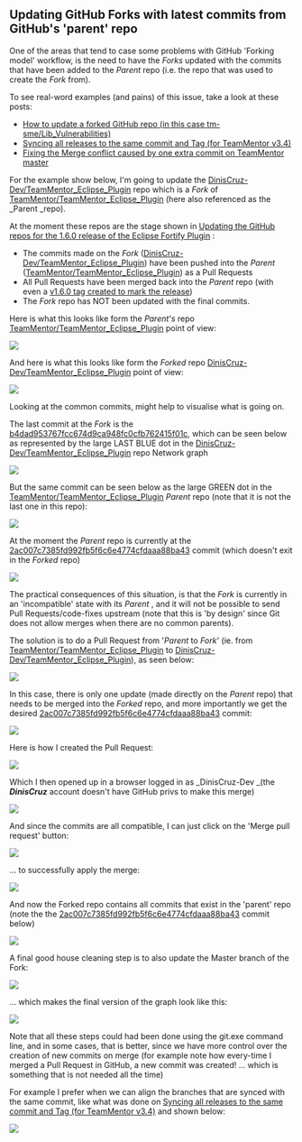 ## Updating GitHub Forks with latest commits from GitHub's 'parent' repo 

One of the areas that tend to case some problems with GitHub 'Forking model' workflow, is the need to have the _Forks_ updated with the commits that have been added to the _Parent_ repo (i.e. the repo that was used to create the _Fork_ from).

To see real-word examples (and pains) of this issue, take a look at these posts:  


  * [How to update a forked GitHub repo (in this case tm-sme/Lib_Vulnerabilities)](http://blog.diniscruz.com/2014/01/how-to-update-forked-github-repo-in.html) 
  * [Syncing all releases to the same commit and Tag (for TeamMentor v3.4)](http://blog.diniscruz.com/2013/10/syncing-all-releases-to-same-commit-and.html) 
  * [Fixing the Merge conflict caused by one extra commit on TeamMentor master](http://blog.diniscruz.com/2013/10/fixing-merge-conflict-caused-by-one.html) 

For the example show below, I'm going to update the [DinisCruz-Dev/TeamMentor_Eclipse_Plugin](https://github.com/DinisCruz-Dev/TeamMentor_Eclipse_Plugin) repo which is a _Fork_ of [TeamMentor/TeamMentor_Eclipse_Plugin](https://github.com/TeamMentor/TeamMentor_Eclipse_Plugin) (here also referenced as the _Parent _repo).

  


At the moment these repos are the stage shown in [Updating the GitHub repos for the 1.6.0 release of the Eclipse Fortify Plugin](http://blog.diniscruz.com/2014/01/updating-github-repos-for-160-release.html) :

  * The commits made on the _Fork_ ([DinisCruz-Dev/TeamMentor_Eclipse_Plugin](https://github.com/DinisCruz-Dev/TeamMentor_Eclipse_Plugin)) have been pushed into the _Parent_ ([TeamMentor/TeamMentor_Eclipse_Plugin](https://github.com/TeamMentor/TeamMentor_Eclipse_Plugin)) as a Pull Requests 
  * All Pull Requests have been merged back into the _Parent_ repo (with even a [v1.6.0 tag created to mark the release](https://github.com/TeamMentor/TeamMentor_Eclipse_Plugin/releases/tag/1.6.0))
  * The _Fork_ repo has NOT been updated with the final commits.

Here is what this looks like form the _Parent's_ repo [TeamMentor/TeamMentor_Eclipse_Plugin](https://github.com/TeamMentor/TeamMentor_Eclipse_Plugin) point of view:

[![](images/Screen_Shot_2014-01-25_at_01_04_12.png)](http://3.bp.blogspot.com/-MsNvpeCssXM/UuMN6cFE-zI/AAAAAAAAF0g/csjpyHaAPGQ/s1600/Screen+Shot+2014-01-25+at+01.04.12.png)

And here is what this looks like form the _Forked_ repo [DinisCruz-Dev/TeamMentor_Eclipse_Plugin](https://github.com/DinisCruz-Dev/TeamMentor_Eclipse_Plugin) point of view:

  


[![](images/Screen_Shot_2014-01-25_at_01_06_02.png)](http://1.bp.blogspot.com/-NOn4KeQY-3E/UuMPjxvd1VI/AAAAAAAAF1I/SwrrTky0rlI/s1600/Screen+Shot+2014-01-25+at+01.06.02.png)

Looking at the common commits, might help to visualise what is going on.

  


The last commit at the _Fork_ is the  [b4dad953767fcc674d9ca948fc0cfb762415f01c](https://github.com/TeamMentor/TeamMentor_Eclipse_Plugin/commit/b4dad953767fcc674d9ca948fc0cfb762415f01c), which can be seen below as represented by the large LAST BLUE dot in the [DinisCruz-Dev/TeamMentor_Eclipse_Plugin](https://github.com/DinisCruz-Dev/TeamMentor_Eclipse_Plugin) repo Network graph

[![](images/Screen_Shot_2014-01-25_at_01_49_33.png)](http://4.bp.blogspot.com/-OabZ0vgq-Qs/UuMYw9LFklI/AAAAAAAAF1w/hjAfzdBWxBM/s1600/Screen+Shot+2014-01-25+at+01.49.33.png)

  


  
But the same commit can be seen below as the large GREEN dot in the [TeamMentor/TeamMentor_Eclipse_Plugin](https://github.com/TeamMentor/TeamMentor_Eclipse_Plugin) _Parent_ repo (note that it is not the last one in this repo):  


[![](images/Screen_Shot_2014-01-25_at_01_50_10.png)](http://4.bp.blogspot.com/-er-xlDC08V4/UuMYwxkBnqI/AAAAAAAAF10/d2UzOiF6Ypw/s1600/Screen+Shot+2014-01-25+at+01.50.10.png)

  


  


At the moment the _Parent_ repo is currently at the [2ac007c7385fd992fb5f6c6e4774cfdaaa88ba43](https://github.com/TeamMentor/TeamMentor_Eclipse_Plugin/commit/2ac007c7385fd992fb5f6c6e4774cfdaaa88ba43) commit (which doesn't exit in the _Forked_ repo)

[![](images/Screen_Shot_2014-01-25_at_01_55_29.png)](http://3.bp.blogspot.com/-Xz233PgX1Iw/UuMZwrh7mFI/AAAAAAAAF2A/SymtFOARnPQ/s1600/Screen+Shot+2014-01-25+at+01.55.29.png)

  


The practical consequences of this situation, is that the _Fork_ is currently in an 'incompatible' state with its _Parent_ , and it will not be possible to send Pull Requests/code-fixes upstream (note that this is 'by design' since Git does not allow merges when there are no common parents).

  


The solution is to do a Pull Request from '_Parent_ to _Fork_' (ie. from [TeamMentor/TeamMentor_Eclipse_Plugin](https://github.com/TeamMentor/TeamMentor_Eclipse_Plugin) to [DinisCruz-Dev/TeamMentor_Eclipse_Plugin](https://github.com/DinisCruz-Dev/TeamMentor_Eclipse_Plugin)), as seen below:

  


[![](images/Screen_Shot_2014-01-25_at_02_03_03.png)](http://1.bp.blogspot.com/-B4HQdoDJ0Vc/UuMcqJyCK1I/AAAAAAAAF2Q/5gNM8Vpvwu0/s1600/Screen+Shot+2014-01-25+at+02.03.03.png)

  
In this case, there is only one update (made directly on the _Parent_ repo) that needs to be merged into the _Forked_ repo, and more importantly we get the desired [2ac007c7385fd992fb5f6c6e4774cfdaaa88ba43](https://github.com/TeamMentor/TeamMentor_Eclipse_Plugin/commit/2ac007c7385fd992fb5f6c6e4774cfdaaa88ba43) commit:

[![](images/Screen_Shot_2014-01-25_at_02_03_27.png)](http://2.bp.blogspot.com/-DdUdz9lHaLM/UuMcsXn3KBI/AAAAAAAAF3E/eLav9bwq28k/s1600/Screen+Shot+2014-01-25+at+02.03.27.png)

  
Here is how I created the Pull Request:

[![](images/Screen_Shot_2014-01-25_at_02_03_53.png)](http://4.bp.blogspot.com/-26p6LVPujzo/UuMcqAftLwI/AAAAAAAAF2U/8YbdUeF9YaI/s1600/Screen+Shot+2014-01-25+at+02.03.53.png)

  
Which I then opened up in a browser logged in as _DinisCruz-Dev _(the **_DinisCruz_** account doesn't have GitHub privs to make this merge)

[![](images/Screen_Shot_2014-01-25_at_02_04_49.png)](http://3.bp.blogspot.com/-p-H1ymHrqCI/UuMcqmOLf2I/AAAAAAAAF2c/Sd3Za8ENJPA/s1600/Screen+Shot+2014-01-25+at+02.04.49.png)

And since the commits are all compatible, I can just click on the 'Merge pull request' button:

[![](images/Screen_Shot_2014-01-25_at_02_05_04.png)](http://3.bp.blogspot.com/-nkIj94hUPkE/UuMcqp5O_gI/AAAAAAAAF2k/TLdEImUqwns/s1600/Screen+Shot+2014-01-25+at+02.05.04.png)

  
... to successfully apply the merge:

[![](images/Screen_Shot_2014-01-25_at_02_05_14.png)](http://4.bp.blogspot.com/-4PFNvHaYdIc/UuMcrOVU8eI/AAAAAAAAF2s/vD2B47gxa7I/s1600/Screen+Shot+2014-01-25+at+02.05.14.png)

  
And now the Forked repo contains all commits that exist in the 'parent' repo (note the the [2ac007c7385fd992fb5f6c6e4774cfdaaa88ba43](https://github.com/TeamMentor/TeamMentor_Eclipse_Plugin/commit/2ac007c7385fd992fb5f6c6e4774cfdaaa88ba43) commit below)

[![](images/Screen_Shot_2014-01-25_at_02_05_38.png)](http://1.bp.blogspot.com/-CDMjOmQXOno/UuMcrYR-EXI/AAAAAAAAF3Q/dlDKKDhktGU/s1600/Screen+Shot+2014-01-25+at+02.05.38.png)

  
A final good house cleaning step is to also update the Master branch of the Fork:

[![](images/Screen_Shot_2014-01-25_at_02_07_18.png)](http://2.bp.blogspot.com/-qpDbQkpEdmw/UuMcrxkkTvI/AAAAAAAAF20/XOfKhiJc2Gc/s1600/Screen+Shot+2014-01-25+at+02.07.18.png)

  
... which makes the final version of the graph look like this:

[![](images/Screen_Shot_2014-01-25_at_02_08_02.png)](http://2.bp.blogspot.com/-ZTpNtp1HaJg/UuMcsGCK2XI/AAAAAAAAF28/lJ4YIdZHf3s/s1600/Screen+Shot+2014-01-25+at+02.08.02.png)

  


Note that all these steps could had been done using the git.exe command line, and in some cases, that is better, since we have more control over the creation of new commits on merge (for example note how every-time I merged a Pull Request in GitHub, a new commit was created! ... which is something that is not needed all the time)

  


For example I prefer when we can align the branches that are synced with the same commit, like what was done on [Syncing all releases to the same commit and Tag (for TeamMentor v3.4)](http://blog.diniscruz.com/2013/10/syncing-all-releases-to-same-commit-and.html)  and shown below:

  


[![](images/image_thumb_25255B18_25255D1.png)](http://2.bp.blogspot.com/-ptPUhWIVm0k/Uk15ffCvQmI/AAAAAAAAQ5M/IlstwUvAwDo/image_thumb%25255B18%25255D.png?imgmax=800)

  

